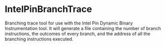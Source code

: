 # IntelPinBranchTrace
Branching trace tool for use with the Intel Pin Dynamic Binary Instrumentation tool. It will generate a file containing the number of branch instructions, the outcomes of every branch, and the address of all the branching instructions executed.
